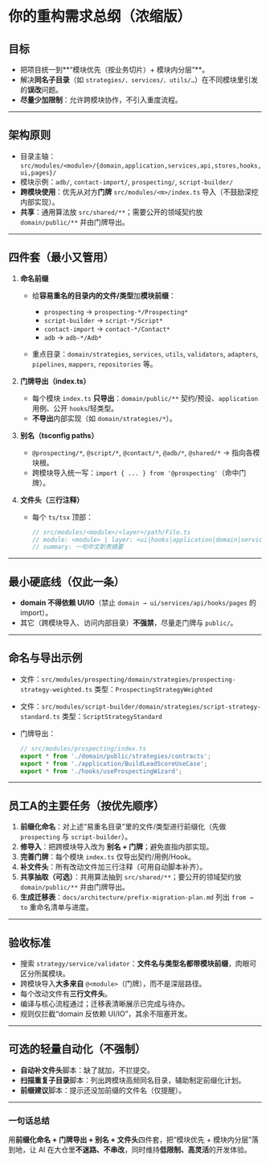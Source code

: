 # 你的重构需求总纲（浓缩版）

## 目标

* 把项目统一到**“模块优先（按业务切片）+ 模块内分层”**。
* 解决**同名子目录**（如 `strategies/、services/、utils/…`）在不同模块里引发的**误改**问题。
* **尽量少加限制**：允许跨模块协作，不引入重度流程。

---

## 架构原则

* 目录主轴：`src/modules/<module>/{domain,application,services,api,stores,hooks,ui,pages}/`
* 模块示例：`adb/`, `contact-import/`, `prospecting/`, `script-builder/`
* **跨模块使用**：优先从对方**门牌** `src/modules/<m>/index.ts` 导入（不鼓励深挖内部实现）。
* **共享**：通用算法放 `src/shared/**`；需要公开的领域契约放 `domain/public/**` 并由门牌导出。

---

## 四件套（最小又管用）

1. **命名前缀**

   * 给**容易重名的目录内的文件/类型**加**模块前缀**：

     * `prospecting` → `prospecting-*/Prospecting*`
     * `script-builder` → `script-*/Script*`
     * `contact-import` → `contact-*/Contact*`
     * `adb` → `adb-*/Adb*`
   * 重点目录：`domain/strategies`, `services`, `utils`, `validators`, `adapters`, `pipelines`, `mappers`, `repositories` 等。

2. **门牌导出（index.ts）**

   * 每个模块 `index.ts` **只导出**：`domain/public/**` 契约/预设、`application` 用例、公开 `hooks`/轻类型。
   * **不导出**内部实现（如 `domain/strategies/*`）。

3. **别名（tsconfig paths）**

   * `@prospecting/*`, `@script/*`, `@contact/*`, `@adb/*`, `@shared/*` → 指向各模块根。
   * 跨模块导入统一写：`import { ... } from '@prospecting'`（命中门牌）。

4. **文件头（三行注释）**

   * 每个 `ts/tsx` 顶部：

     ```ts
     // src/modules/<module>/<layer>/path/File.ts
     // module: <module> | layer: <ui|hooks|application|domain|services|api|stores|pages> | role: <简短角色>
     // summary: 一句中文职责摘要
     ```

---

## 最小硬底线（仅此一条）

* **domain 不得依赖 UI/IO**（禁止 `domain → ui/services/api/hooks/pages` 的 import）。
* 其它（跨模块导入、访问内部目录）**不强禁**，尽量走门牌与 `public/`。

---

## 命名与导出示例

* 文件：`src/modules/prospecting/domain/strategies/prospecting-strategy-weighted.ts`
  类型：`ProspectingStrategyWeighted`
* 文件：`src/modules/script-builder/domain/strategies/script-strategy-standard.ts`
  类型：`ScriptStrategyStandard`
* 门牌导出：

  ```ts
  // src/modules/prospecting/index.ts
  export * from './domain/public/strategies/contracts';
  export * from './application/BuildLeadScoreUseCase';
  export * from './hooks/useProspectingWizard';
  ```

---

## 员工A的主要任务（按优先顺序）

1. **前缀化命名**：对上述“易重名目录”里的文件/类型进行前缀化（先做 `prospecting` 与 `script-builder`）。
2. **修导入**：把跨模块导入改为 **别名 + 门牌**；避免直指内部实现。
3. **完善门牌**：每个模块 `index.ts` 仅导出契约/用例/Hook。
4. **补文件头**：所有改动文件加三行注释（可用自动脚本补齐）。
5. **共享抽取（可选）**：共用算法抽到 `src/shared/**`；要公开的领域契约放 `domain/public/**` 并由门牌导出。
6. **生成迁移表**：`docs/architecture/prefix-migration-plan.md` 列出 `from → to` 重命名清单与进度。

---

## 验收标准

* 搜索 `strategy/service/validator`：**文件名与类型名都带模块前缀**，肉眼可区分所属模块。
* 跨模块导入**大多来自** `@<module>`（门牌），而不是深层路径。
* 每个改动文件有**三行文件头**。
* 编译与核心流程通过；迁移表清晰展示已完成与待办。
* 规则仅拦截“domain 反依赖 UI/IO”，其余不阻塞开发。

---

## 可选的轻量自动化（不强制）

* **自动补文件头**脚本：缺了就加，不拦提交。
* **扫描重复子目录**脚本：列出跨模块高频同名目录，辅助制定前缀化计划。
* **前缀建议**脚本：提示还没加前缀的文件名（仅提醒）。

---

### 一句话总结

用**前缀化命名 + 门牌导出 + 别名 + 文件头**四件套，把“模块优先 + 模块内分层”落到地，让 AI 在大仓里**不迷路、不串改**，同时维持**低限制、高灵活**的开发体验。

